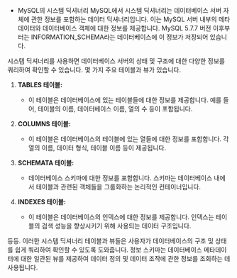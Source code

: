 - MySQL의 시스템 딕셔너리
 MySQL에서 시스템 딕셔너리는 데이터베이스 서버 자체에 관한 정보를 포함하는 데이터 딕셔너리입니다. 이는 MySQL 서버 내부의 메타데이터와 데이터베이스 객체에 대한 정보를 제공합니다. MySQL 5.7.7 버전 이후부터는 INFORMATION_SCHEMA라는 데이터베이스에 이 정보가 저장되어 있습니다.

시스템 딕셔너리를 사용하면 데이터베이스 서버의 상태 및 구조에 대한 다양한 정보를 쿼리하여 확인할 수 있습니다. 몇 가지 주요 테이블과 뷰가 있습니다.

1. **TABLES 테이블:**
    
    - 이 테이블은 데이터베이스에 있는 테이블들에 대한 정보를 제공합니다. 예를 들어, 테이블의 이름, 데이터베이스 이름, 열의 수 등이 포함됩니다.
2. **COLUMNS 테이블:**
    
    - 이 테이블은 데이터베이스의 테이블에 있는 열들에 대한 정보를 포함합니다. 각 열의 이름, 데이터 형식, 테이블 이름 등이 제공됩니다.
3. **SCHEMATA 테이블:**
    
    - 데이터베이스 스키마에 대한 정보를 포함합니다. 스키마는 데이터베이스 내에서 테이블과 관련된 객체들을 그룹화하는 논리적인 컨테이너입니다.
4. **INDEXES 테이블:**
    
    - 이 테이블은 데이터베이스의 인덱스에 대한 정보를 제공합니다. 인덱스는 테이블의 검색 성능을 향상시키기 위해 사용되는 데이터 구조입니다.

등등. 이러한 시스템 딕셔너리 테이블과 뷰들은 사용자가 데이터베이스의 구조 및 상태를 쉽게 쿼리하여 확인할 수 있도록 도와줍니다. 정보 스키마는 데이터베이스 메타데이터에 대한 일관된 뷰를 제공하여 데이터 정의 및 데이터 조작에 관한 정보를 조회하는 데 사용됩니다.